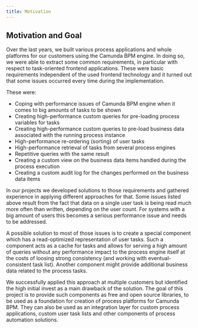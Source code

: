 ```yaml
---
title: Motivation
---
```


## Motivation and Goal
Over the last years, we built various process applications and whole platforms for our customers using the Camunda BPM engine.
In doing so, we were able to extract some common requirements, in particular with respect to task-oriented frontend applications.
These were basic requirements independent of the used frontend technology and it turned out that some issues occurred
every time during the implementation.

These were:

* Coping with performance issues of Camunda BPM engine when it comes to big amounts of tasks to be shown
* Creating high-performance custom queries for pre-loading process variables for tasks
* Creating high-performance custom queries to pre-load business data associated with the running process instance
* High-performance re-ordering (sorting) of user tasks
* High-performance retrieval of tasks from several process engines
* Repetitive queries with the same result
* Creating a custom view on the business data items handled during the process execution
* Creating a custom audit log for the changes performed on the business data items

In our projects we developed solutions to those requirements and gathered experience in applying
different approaches for that. Some issues listed above result from the fact that data on a single user task is being read
much more often than written, depending on the user count. For systems with a big amount of users this becomes a serious
performance issue and needs to be addressed.

A possible solution to most of those issues is to create a special component which has a read-optimized representation of user tasks.
Such a component acts as a cache for tasks and allows for serving a high amount of queries without any performance impact to the process engine
itself at the costs of loosing strong consistency (and working with eventual-consistent task list). Another component might provide additional 
business data related to the process tasks.

We successfully applied this approach at multiple customers but identified the high initial invest as a main drawback of the solution.
The goal of this project is to provide such components as free and open source libraries, to be used as a foundation for creation of process platforms
for Camunda BPM. They can also be used as an integration layer for custom process applications, custom user task lists and other
components of process automation solutions.
